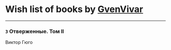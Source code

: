 # Wish list of books by [GvenVivar ](https://www.facebook.com/app_scoped_user_id/158266434925901/)
---

### `3` Отверженные. Том II
Виктор Гюго

